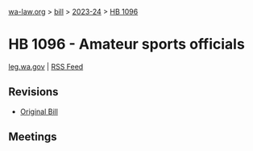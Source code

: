 [wa-law.org](/) > [bill](/bill/) > [2023-24](/bill/2023-24/) > [HB 1096](/bill/2023-24/hb/1096/)

# HB 1096 - Amateur sports officials
[leg.wa.gov](https://app.leg.wa.gov/billsummary?BillNumber=1096&Year=2023&Initiative=false) | [RSS Feed](./rss.xml)

## Revisions
* [Original Bill](1/)

## Meetings